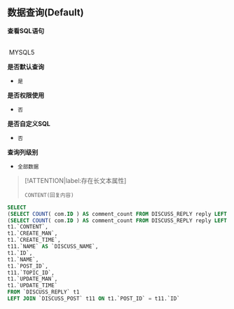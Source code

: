 ## 数据查询(Default) <!-- {docsify-ignore-all} -->



<p class="panel-title"><b>查看SQL语句</b></p>
<br>

<el-row>
&nbsp;<el-tag @click="MYSQL5 = true">MYSQL5</el-tag>
</el-row>

<br>
<p class="panel-title"><b>是否默认查询</b></p>

* `是`

<p class="panel-title"><b>是否权限使用</b></p>

* `否`

<p class="panel-title"><b>是否自定义SQL</b></p>

* `否`

<p class="panel-title"><b>查询列级别</b></p>

* `全部数据`

> [!ATTENTION|label:存在长文本属性]
>
> `CONTENT(回复内容)`






<el-dialog v-model="MYSQL5" title="MYSQL5">

```sql
SELECT
(SELECT COUNT( com.ID ) AS comment_count FROM DISCUSS_REPLY reply LEFT JOIN `COMMENT` com ON reply.ID = com.PRINCIPAL_ID WHERE reply.ID = t1.`ID`) AS `COMMENT_COUNT`,
(SELECT COUNT( com.ID ) AS comment_count FROM DISCUSS_REPLY reply LEFT JOIN `COMMENT` com ON reply.ID = com.PRINCIPAL_ID WHERE reply.ID = t1.`ID`) AS `COMMENT_NUM`,
t1.`CONTENT`,
t1.`CREATE_MAN`,
t1.`CREATE_TIME`,
t11.`NAME` AS `DISCUSS_NAME`,
t1.`ID`,
t1.`NAME`,
t1.`POST_ID`,
t11.`TOPIC_ID`,
t1.`UPDATE_MAN`,
t1.`UPDATE_TIME`
FROM `DISCUSS_REPLY` t1 
LEFT JOIN `DISCUSS_POST` t11 ON t1.`POST_ID` = t11.`ID` 


```

</el-dialog>

<script>
 const { createApp } = Vue
  createApp({
    data() {
      return {
                MYSQL5 : false
        
      }
    },
    methods: {
    }
  }).use(ElementPlus).mount('#app')
</script>